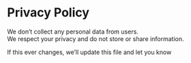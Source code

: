 # Privacy Policy

We don’t collect any personal data from users.  
We respect your privacy and do not store or share information.

If this ever changes, we’ll update this file and let you know
